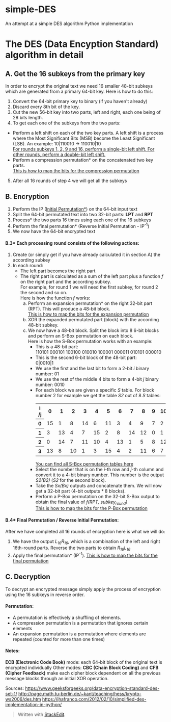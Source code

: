 # simple-DES
An attempt at a simple DES algorithm Python implementation

# The DES (Data Encyption Standard) algorithm in detail
## A. Get the 16 subkeys from the primary key
In order to encrypt the original text we need 16 smaller 48-bit subkeys which are generated from a primary 64-bit key.
Here is how to do this:
1. Convert the 64-bit primary key to binary (if you haven't already)
2. Discard every 8th bit of the key.
3. Cut the new 56-bit key into two parts, left and right, each one being of 28 bits length.
4. To get each one of the subkeys from the two parts:
- Perform a left shift on each of the two key parts. A left shift is a process where the Most Significant Bits (MSB) become the Least Significant (LSB).
An example:
10|110010 -> 110010|10<br>
[For rounds subkeys 1, 2, 9 and 16, perform a single-bit left shift.
For other rounds, perform a double-bit left shift.](https://media.geeksforgeeks.org/wp-content/uploads/666-2.png)
- Perform a compression permutation* on the concatenated two key parts.<br>
[This is how to map the bits for the compression permutation](https://media.geeksforgeeks.org/wp-content/uploads/777.png)
5. After all 16 rounds of step 4 we will get all the subkeys

## B. Encryption
1. Perform the IP ([Initial Permutation*](https://media.geeksforgeeks.org/wp-content/uploads/444-3.png)) on the 64-bit input text
2. Split the 64-bit permutated text into two 32-bit parts: **LPT** and **RPT**
3. Process* the two parts 16 times using each one of the 16 subkeys
4. Perform the final permutation* (Reverse Initial Permutation - IP<sup>-1</sup>)
5. We now have the 64-bit encrypted text 

#### B.3* Each processing round consists of the following actions:
<ol>
<li>Create (or simply get if you have already calculated it in section A) the according subkey</li>
<li>
In each round:
<ul>
<li>The left part becomes the right part</li>
<li>The right part is calculated as a sum of the left part plus a function <i>f</i> on the right part and the according subkey. <br>
For example, for round 1 we will need the first subkey, for round 2 the second and so on. <br>
Here is how the function <i>f</i> works:
<ol type='a'>
<li>Perform an expansion permutation* on the right 32-bit part (RPT). This will produce a 48-bit block. <br>
<a href="https://www.tutorialspoint.com/cryptography/images/des_specification.jpg">This is how to map the bits for the expansion permutation</a>
</li>
<li>XOR the expanded permutated part (block) with the according 48-bit subkey.</li>
<li>We now have a 48-bit block. Split the block into 8 6-bit blocks and perform an S-Box permutation on each block. <br>
Here  is how the S-Box permutation works with an example:
<ul>
<li>This is a 48-bit part:<br>
110101 000101 100100 010010 100001 000011 010101 000010</li>
<li>This is the second 6-bit block of the 48-bit part:<br>
0|0010|1 <br></li>
<li>We use the first and the last bit to form a 2-bit <i>i</i> binary number: 01</li>
<li>We use the rest of the middle 4 bits to form a 4-bit <i>j</i> binary number: 0010</li>
<li>For each block we are given a specific <i>S</i> table. For block number 2 for example we get the table <i>S2</i> out of 8 <i>S</i> tables:
<table>
<tr>
<th>i /j</th>
<th>0</th>
<th>1</th>
<th>2</th>
<th>3</th>
<th>4</th>
<th>5</th>
<th>6</th>
<th>7</th>
<th>8</th>
<th>9</th>
<th>10</th>
<th>11</th>
<th>12</th>
<th>13</th>
<th>14</th>
<th>15</th>
</tr>
<tr>
<th>0</th>
<td>15</td>
<td>1</td>
<td>8</td>
<td>14</td>
<td>6</td>
<td>11</td>
<td>3</td>
<td>4</td>
<td>9</td>
<td>7</td>
<td>2</td>
<td>13</td>
<td>12</td>
<td>0</td>
<td>5</td>
<td>10</td>
</tr>
<tr>
<th>1</th>
<td>3</td>
<td>13</td>
<td>4</td>
<td>7</td>
<td>15</td>
<td>2</td>
<td>8</td>
<td>14</td>
<td>12</td>
<td>0</td>
<td>1</td>
<td>10</td>
<td>6</td>
<td>9</td>
<td>11</td>
<td>5</td>
</tr>
<tr>
<th>2</th>
<td>0</td>
<td>14</td>
<td>7</td>
<td>11</td>
<td>10</td>
<td>4</td>
<td>13</td>
<td>1</td>
<td>5</td>
<td>8</td>
<td>12</td>
<td>6</td>
<td>9</td>
<td>3</td>
<td>2</td>
<td>15</td>
</tr>
<tr>
<th>3</th>
<td>13</td>
<td>8</td>
<td>10</td>
<td>1</td>
<td>3</td>
<td>15</td>
<td>4</td>
<td>2</td>
<td>11</td>
<td>6</td>
<td>7</td>
<td>12</td>
<td>0</td>
<td>5</td>
<td>14</td>
<td>9</td>
</tr>
</table>
<a href="https://upload.wikimedia.org/wikipedia/commons/4/44/DES_S-box.jpg">You can find all S-Box permutation tables here</a></li>
<li>Select the number that is on the <i>i</i>-th row and <i>j</i>-th column and convert it to a 4-bit binary number. This number is the output <i>S2(B2)</i> (<i>S2</i> for the second block). <br>
</li>
<li>Take the <i>Sx(Bx)</i> outputs and concatenate them. We will now get a 32-bit part (4-bit outputs * 8 blocks). </li>
<li>Perform a P-Box permutation on the 32-bit S-Box output to obtain the final value of <i>f(RPT, subkey<sub>round</sub>)</i> <br>
<a href="https://image3.slideserve.com/5813050/p-box-l.jpg">This is how to map the bits for the P-Box permutation</a>
</li>
</ul>
</li>
</ol>
</li>
</ul>
</li>
</ol>

#### B.4* Final Permutation / Reverse Initial Permutation:
After we have completed all 16 rounds of encryption here is what we will do:
1. We have the output *L<sub>16</sub>R<sub>16</sub>*, which is a combination of the left and right 16th-round parts.
Reverse the two parts to obtain *R<sub>16</sub>L<sub>16</sub>*
2. Apply the final permutation* (IP<sup>-1</sup>).
[This is how to map the bits for the final permutation](https://www.researchgate.net/profile/Professor_Fahim_Akhter/publication/270680867/figure/tbl2/AS:642486745714688@1530192185514/nverse-Initial-Permutation-IP-1-13.png)

## C. Decryption
To decrypt an encrypted message simply apply the process of encryption using the 16 subkeys in reverse order.

#### Permutation:
- A permutation is effectively a shuffling of elements. 
- A compression permutation is a permutation that ignores certain elements
- An expansion permutation is a permutation where elements are repeated (counted for more than one times)

#### Notes:
**ECB (Electronic Code Book)** mode: each 64-bit block of the original text is encrypted individually
Other modes: **CBC (Chain Block Coding)** and **CFB (Cipher Feedback)** make each cipher block dependent on all the previous message blocks through an initial XOR operation.

Sources:
https://www.geeksforgeeks.org/data-encryption-standard-des-set-1/
http://page.math.tu-berlin.de/~kant/teaching/hess/krypto-ws2006/des.htm
https://jhafranco.com/2012/02/10/simplified-des-implementation-in-python/

> Written with [StackEdit](https://stackedit.io/).
